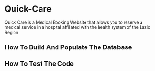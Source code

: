 # Quick-Care

Quick Care is a Medical Booking Website that allows you to reserve a medical service in a hospital affiliated with the health system of the Lazio Region

## How To Build And Populate The Database
## How To Test The Code